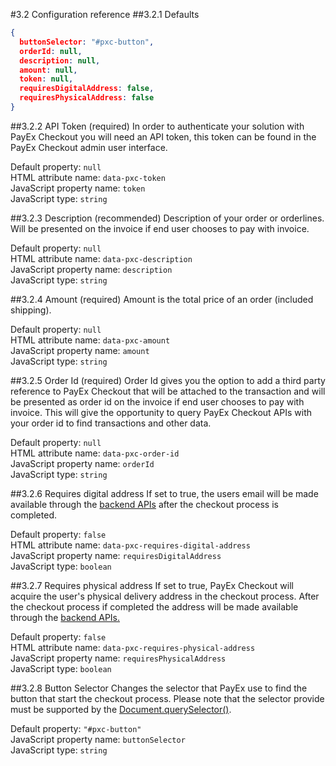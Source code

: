 #3.2 Configuration reference
##3.2.1 Defaults
```JSON
{
  buttonSelector: "#pxc-button",
  orderId: null,
  description: null,
  amount: null,
  token: null,
  requiresDigitalAddress: false,
  requiresPhysicalAddress: false
}
```
##3.2.2 API Token (required)
In order to authenticate your solution with PayEx Checkout you will need an API token, this token can be found in the PayEx Checkout admin user interface.

Default property: `null` <br/>
HTML attribute name: `data-pxc-token` <br/>
JavaScript property name: `token` <br/>
JavaScript type: `string`

##3.2.3 Description (recommended)
Description of your order or orderlines. 
Will be presented on the invoice if end user chooses to pay with invoice.

Default property: `null` <br/>
HTML attribute name: `data-pxc-description` <br/>
JavaScript property name: `description` <br/>
JavaScript type: `string`

##3.2.4 Amount (required)
Amount is the total price of an order (included shipping).

Default property: `null` <br/>
HTML attribute name: `data-pxc-amount` <br/>
JavaScript property name: `amount` <br/>
JavaScript type: `string`

##3.2.5 Order Id (required)
Order Id gives you the option to add a third party reference to PayEx Checkout that will be attached to the transaction and will be presented as order id on the invoice if end user chooses to pay with invoice.
This will give the opportunity to query PayEx Checkout APIs with your order id to find transactions and other data.

Default property: `null` <br/>
HTML attribute name: `data-pxc-order-id` <br/>
JavaScript property name: `orderId` <br/>
JavaScript type: `string`

##3.2.6 Requires digital address
If set to true, the users email will be made available through the [backend APIs](../address) after the checkout process is completed.

Default property: `false` <br/>
HTML attribute name: `data-pxc-requires-digital-address` <br/>
JavaScript property name: `requiresDigitalAddress` <br/>
JavaScript type: `boolean`

##3.2.7 Requires physical address
If set to true, PayEx Checkout will acquire the user's physical delivery address in the checkout process. After the checkout process if completed the address will be made available through the [backend APIs.](../address)

Default property: `false` <br/>
HTML attribute name: `data-pxc-requires-physical-address` <br/>
JavaScript property name: `requiresPhysicalAddress` <br/>
JavaScript type: `boolean`

##3.2.8 Button Selector
Changes the selector that PayEx use to find the button that start the checkout process. Please note that the selector provide must be supported by the [Document.querySelector()](https://developer.mozilla.org/en-US/docs/Web/API/Document/querySelector).

Default property: `"#pxc-button"` <br/>
JavaScript property name: `buttonSelector` <br/>
JavaScript type: `string`
